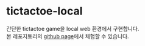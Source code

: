 # tictactoe-local
간단한 tictactoe game을 local web 환경에서 구현합니다.  
본 레포지토리의 [github page](https://tictactoeonline.github.io/TicTacToe-Local/)에서 체험할 수 있습니다.  
